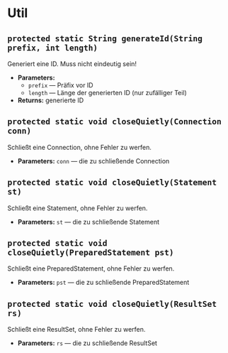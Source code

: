 # Util


## `protected static String generateId(String prefix, int length)`

Generiert eine ID. Muss nicht eindeutig sein!

 * **Parameters:**
   * `prefix` — Präfix vor ID
   * `length` — Länge der generierten ID (nur zufälliger Teil)
 * **Returns:** generierte ID

## `protected static void closeQuietly(Connection conn)`

Schließt eine Connection, ohne Fehler zu werfen.

 * **Parameters:** `conn` — die zu schließende Connection

## `protected static void closeQuietly(Statement st)`

Schließt eine Statement, ohne Fehler zu werfen.

 * **Parameters:** `st` — die zu schließende Statement

## `protected static void closeQuietly(PreparedStatement pst)`

Schließt eine PreparedStatement, ohne Fehler zu werfen.

 * **Parameters:** `pst` — die zu schließende PreparedStatement

## `protected static void closeQuietly(ResultSet rs)`

Schließt eine ResultSet, ohne Fehler zu werfen.

 * **Parameters:** `rs` — die zu schließende ResultSet
